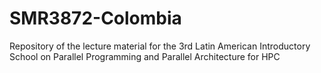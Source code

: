 # SMR3872-Colombia
Repository of the lecture material for the 3rd Latin American Introductory School on Parallel Programming and Parallel Architecture for HPC

